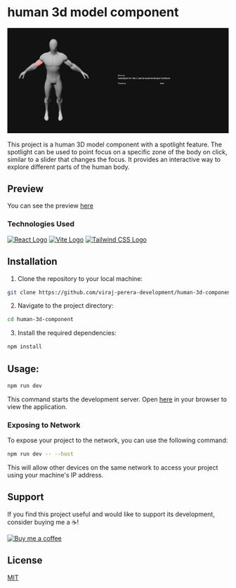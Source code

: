 # human 3d model component

![Example Image](./screenshot.png)

This project is a human 3D model component with a spotlight feature. The spotlight can be used to point focus on a specific zone of the body on click, similar to a slider that changes the focus. It provides an interactive way to explore different parts of the human body.

## Preview
You can see the preview [here](https://human-3d-component.vercel.app/)

### Technologies Used

[![React Logo](https://img.icons8.com/color/48/000000/react-native.png)](https://reactjs.org/) [![Vite Logo](https://vitejs.dev/logo.svg)](https://vitejs.dev/) [![Tailwind CSS Logo](https://seeklogo.com/images/T/tailwind-css-logo-5AD4175897-seeklogo.com.png)](https://tailwindcss.com/)



## Installation

1. Clone the repository to your local machine:
```bash
git clone https://github.com/viraj-perera-development/human-3d-component.git
```

2. Navigate to the project directory:
```bash
cd human-3d-component
```

3. Install the required dependencies:
```bash
npm install
```

## Usage:

```bash
npm run dev
```
This command starts the development server. Open [here](http://localhost:5173) in your browser to view the application.


### Exposing to Network

To expose your project to the network, you can use the following command:

```bash 
npm run dev -- --host
```

This will allow other devices on the same network to access your project using your machine's IP address.


## Support

If you find this project useful and would like to support its development, consider buying me a ☕!

[![Buy me a coffee](https://img.shields.io/badge/Buy%20me%20a%20coffee-donate-orange.svg)](https://www.buymeacoffee.com/virajperera
)


## License

[MIT](https://github.com/viraj-perera-development/human-3d-component/blob/main/LICENSE)